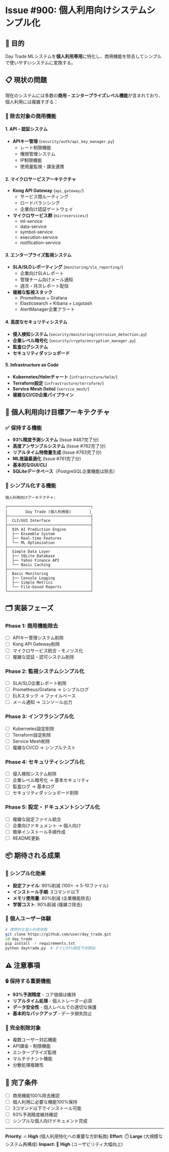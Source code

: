 # Issue #900: 個人利用向けシステムシンプル化

## 🎯 目的
Day Trade MLシステムを**個人利用専用**に特化し、商用機能を除去してシンプルで使いやすいシステムに変換する。

## 📋 現状の問題
現在のシステムには多数の**商用・エンタープライズレベル機能**が含まれており、個人利用には複雑すぎる：

### 🏢 除去対象の商用機能

#### 1. API・認証システム
- **APIキー管理** (`security/auth/api_key_manager.py`)
  - レート制限機能
  - 権限管理システム
  - IP制限機能
  - 使用量監視・課金連携

#### 2. マイクロサービスアーキテクチャ
- **Kong API Gateway** (`api_gateway/`)
  - サービス間ルーティング
  - ロードバランシング
  - 企業向け認証ゲートウェイ
- **マイクロサービス群** (`microservices/`)
  - ml-service
  - data-service
  - symbol-service
  - execution-service
  - notification-service

#### 3. エンタープライズ監視システム
- **SLA/SLOレポーティング** (`monitoring/sla_reporting/`)
  - 企業向けSLAレポート
  - 管理チーム向けメール通知
  - 週次・月次レポート配信
- **複雑な監視スタック**
  - Prometheus + Grafana
  - Elasticsearch + Kibana + Logstash
  - AlertManager企業アラート

#### 4. 高度なセキュリティシステム
- **侵入検知システム** (`security/monitoring/intrusion_detection.py`)
- **企業レベル暗号化** (`security/crypto/encryption_manager.py`)
- **監査ログシステム**
- **セキュリティダッシュボード**

#### 5. Infrastructure as Code
- **Kubernetes/Helmチャート** (`infrastructure/helm/`)
- **Terraform設定** (`infrastructure/terraform/`)
- **Service Mesh (Istio)** (`service_mesh/`)
- **複雑なCI/CD企業パイプライン**

## 🎯 個人利用向け目標アーキテクチャ

### ✅ 保持する機能
- **93%精度予測システム** (Issue #487完了分)
- **高度アンサンブルシステム** (Issue #762完了分)
- **リアルタイム特徴量生成** (Issue #763完了分)
- **ML推論最適化** (Issue #761完了分)
- **基本的なGUI/CLI**
- **SQLiteデータベース**（PostgreSQL企業機能は除去）

### 🔄 シンプル化する機能
```
個人利用向けアーキテクチャ:

┌─────────────────────────────────────┐
│        Day Trade (個人利用版)        │
├─────────────────────────────────────┤
│  CLI/GUI Interface                  │
├─────────────────────────────────────┤
│  93% AI Prediction Engine           │
│  ├── Ensemble System                │
│  ├── Real-time Features             │
│  └── ML Optimization                │
├─────────────────────────────────────┤
│  Simple Data Layer                  │
│  ├── SQLite Database                │
│  ├── Yahoo Finance API              │
│  └── Basic Caching                  │
├─────────────────────────────────────┤
│  Basic Monitoring                   │
│  ├── Console Logging                │
│  ├── Simple Metrics                 │
│  └── File-based Reports             │
└─────────────────────────────────────┘
```

## 🗂️ 実装フェーズ

### Phase 1: 商用機能除去
- [ ] APIキー管理システム削除
- [ ] Kong API Gateway削除
- [ ] マイクロサービス統合・モノリス化
- [ ] 複雑な認証・認可システム削除

### Phase 2: 監視システムシンプル化
- [ ] SLA/SLO企業レポート削除
- [ ] Prometheus/Grafana → シンプルログ
- [ ] ELKスタック → ファイルベース
- [ ] メール通知 → コンソール出力

### Phase 3: インフラシンプル化
- [ ] Kubernetes設定削除
- [ ] Terraform設定削除
- [ ] Service Mesh削除
- [ ] 複雑なCI/CD → シンプルテスト

### Phase 4: セキュリティシンプル化
- [ ] 侵入検知システム削除
- [ ] 企業レベル暗号化 → 基本セキュリティ
- [ ] 監査ログ → 基本ログ
- [ ] セキュリティダッシュボード削除

### Phase 5: 設定・ドキュメントシンプル化
- [ ] 複雑な設定ファイル統合
- [ ] 企業向けドキュメント → 個人向け
- [ ] 簡単インストール手順作成
- [ ] README更新

## 📦 期待される成果

### 🎯 シンプル化効果
- **設定ファイル**: 90%削減 (100+ → 5-10ファイル)
- **インストール手順**: 3コマンド以下
- **メモリ使用量**: 80%削減 (企業機能除去)
- **学習コスト**: 90%削減 (複雑さ除去)

### 👤 個人ユーザー体験
```bash
# 理想的な個人利用体験
git clone https://github.com/user/day_trade.git
cd day_trade
pip install -r requirements.txt
python daytrade.py  # すぐに93%精度予測開始
```

## ⚠️ 注意事項

### 🔒 保持する重要機能
- **93%予測精度** - コア価値は維持
- **リアルタイム処理** - 個人トレーダー必須
- **データ安全性** - 個人レベルでの適切な保護
- **基本的なバックアップ** - データ損失防止

### 🚫 完全削除対象
- 複数ユーザー対応機能
- API課金・制限機能
- エンタープライズ監視
- マルチテナント機能
- 分散処理複雑性

## 🏁 完了条件
- [ ] 商用機能100%除去確認
- [ ] 個人利用に必要な機能100%保持
- [ ] 3コマンド以下でインストール可能
- [ ] 93%予測精度維持確認
- [ ] シンプルな個人向けドキュメント完成

---

**Priority**: 🔥 **High** (個人利用特化への重要な方針転換)
**Effort**: ⏱️ **Large** (大規模なシステム再構成)
**Impact**: 🎯 **High** (ユーザビリティ大幅向上)